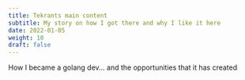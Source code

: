 ```yaml
---
title: Tekrants main content
subtitle: My story on how I got there and why I like it here 
date: 2022-01-05
weight: 10
draft: false
---
```


How I became a golang dev...   and the opportunities that it has created
